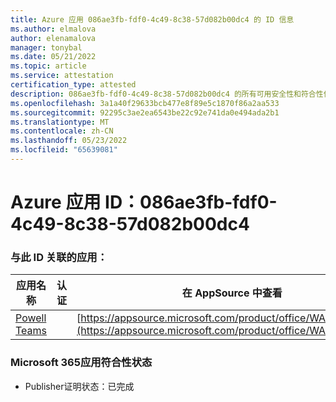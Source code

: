 ```yaml
---
title: Azure 应用 086ae3fb-fdf0-4c49-8c38-57d082b00dc4 的 ID 信息
ms.author: elmalova
author: elenamalova
manager: tonybal
ms.date: 05/21/2022
ms.topic: article
ms.service: attestation
certification_type: attested
description: 086ae3fb-fdf0-4c49-8c38-57d082b00dc4 的所有可用安全性和符合性信息。
ms.openlocfilehash: 3a1a40f29633bcb477e8f89e5c1870f86a2aa533
ms.sourcegitcommit: 92295c3ae2ea6543be22c92e741da0e494ada2b1
ms.translationtype: MT
ms.contentlocale: zh-CN
ms.lasthandoff: 05/23/2022
ms.locfileid: "65639081"
---
```

# <a name="azure-app-id-086ae3fb-fdf0-4c49-8c38-57d082b00dc4"></a>Azure 应用 ID：086ae3fb-fdf0-4c49-8c38-57d082b00dc4


### <a name="apps-associated-with-this-id"></a>与此 ID 关联的应用：
| **应用名称** | **认证** | **在 AppSource 中查看** |
|--------------|---------------|-----------------------|
| [Powell Teams](../forward/WA200001585.md) |  | [https://appsource.microsoft.com/product/office/WA200001585](https://appsource.microsoft.com/product/office/WA200001585) |

### <a name="microsoft-365-app-compliance-status"></a>Microsoft 365应用符合性状态
- Publisher证明状态：已完成
